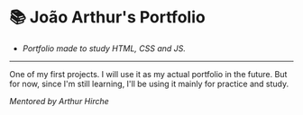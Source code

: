 # 📚 João Arthur's Portfolio

- _Portfolio made to study HTML, CSS and JS._

---

One of my first projects. I will use it as my actual portfolio in the future. But for now, since I'm still learning, I'll be using it mainly for practice and study.

_Mentored by Arthur Hirche_